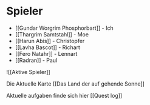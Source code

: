 
# Spieler

- [[Gundar Worgrim Phosphorbart]] - Ich
- [[Thargrim Samtstahl]] - Moe
- [[Harun Abis]] - Christopfer
- [[Lavha Bascot]] - Richart
- [[Fero Natahr]] - Lennart
- [[Radran]] - Paul


![[Aktive Spieler]]


Die Aktuelle Karte [[Das Land der auf gehende Sonne]]

Aktuelle aufgaben finde sich hier [[Quest log]]